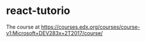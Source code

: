 # react-tutorio
The course at https://courses.edx.org/courses/course-v1:Microsoft+DEV283x+2T2017/course/
